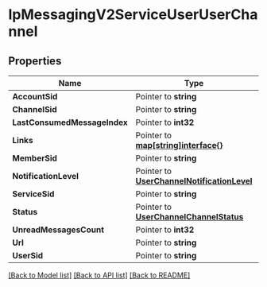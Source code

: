 # IpMessagingV2ServiceUserUserChannel

## Properties
Name | Type | Notes
------------ | ------------- | -------------
**AccountSid** | Pointer to **string** | [optional] 
**ChannelSid** | Pointer to **string** | [optional] 
**LastConsumedMessageIndex** | Pointer to **int32** | [optional] 
**Links** | Pointer to [**map[string]interface{}**](.md) | [optional] 
**MemberSid** | Pointer to **string** | [optional] 
**NotificationLevel** | Pointer to [**UserChannelNotificationLevel**](user_channel_notification_level.md) | [optional] 
**ServiceSid** | Pointer to **string** | [optional] 
**Status** | Pointer to [**UserChannelChannelStatus**](user_channel_channel_status.md) | [optional] 
**UnreadMessagesCount** | Pointer to **int32** | [optional] 
**Url** | Pointer to **string** | [optional] 
**UserSid** | Pointer to **string** | [optional] 

[[Back to Model list]](../README.md#documentation-for-models) [[Back to API list]](../README.md#documentation-for-api-endpoints) [[Back to README]](../README.md)


